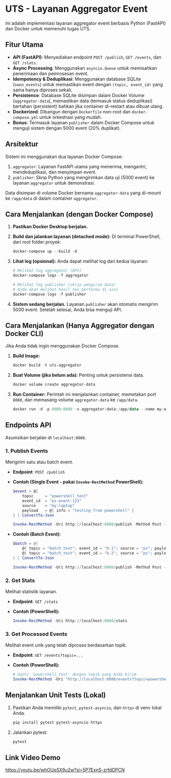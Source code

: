 # UTS - Layanan Aggregator Event

Ini adalah implementasi layanan aggregator event berbasis Python (FastAPI) dan Docker untuk memenuhi tugas UTS.

## Fitur Utama

-   **API (FastAPI)**: Menyediakan endpoint `POST /publish`, `GET /events`, dan `GET /stats`.
-   **Async Processing**: Menggunakan `asyncio.Queue` untuk memisahkan penerimaan dan pemrosesan event.
-   **Idempotency & Deduplikasi**: Menggunakan database SQLite (`seen_events`) untuk memastikan event dengan `(topic, event_id)` yang sama hanya diproses sekali.
-   **Persistence**: Database SQLite disimpan dalam Docker Volume (`aggregator-data`), memastikan data (termasuk status deduplikasi) bertahan (persistent) bahkan jika container di-restart atau dibuat ulang.
-   **Dockerized**: Dibangun dengan `Dockerfile` non-root dan `docker-compose.yml` untuk orkestrasi yang mudah.
-   **Bonus**: Termasuk layanan `publisher` dalam Docker Compose untuk menguji sistem dengan 5000 event (20% duplikat).

## Arsitektur

Sistem ini menggunakan dua layanan Docker Compose:

1.  `aggregator`: Layanan FastAPI utama yang menerima, mengantri, mendeduplikasi, dan menyimpan event.
2.  `publisher`: Skrip Python yang mengirimkan data uji (5000 event) ke layanan `aggregator` untuk demonstrasi.

Data disimpan di volume Docker bernama `aggregator-data` yang di-mount ke `/app/data` di dalam container `aggregator`.

## Cara Menjalankan (dengan Docker Compose)

1.  **Pastikan Docker Desktop berjalan.**

2.  **Build dan jalankan layanan (detached mode):**
    Di terminal PowerShell, dari root folder proyek:

    ```powershell
    docker-compose up --build -d
    ```

3.  **Lihat log (opsional):**
    Anda dapat melihat log dari kedua layanan:

    ```powershell
    # Melihat log aggregator (API)
    docker-compose logs -f aggregator
    
    # Melihat log publisher (skrip pengirim data)
    # Anda akan melihat hasil tes performa di sini
    docker-compose logs -f publisher
    ```

4.  **Sistem sedang berjalan.**
    Layanan `publisher` akan otomatis mengirim 5000 event. Setelah selesai, Anda bisa menguji API.

## Cara Menjalankan (Hanya Aggregator dengan Docker CLI)

Jika Anda tidak ingin menggunakan Docker Compose.

1.  **Build Image:**
    ```powershell
    docker build -t uts-aggregator .
    ```

2.  **Buat Volume (jika belum ada):**
    Penting untuk persistensi data.
    ```powershell
    docker volume create aggregator-data
    ```

3.  **Run Container:**
    Perintah ini menjalankan container, memetakan port `8080`, dan memasang volume `aggregator-data` ke `/app/data`.

    ```powershell
    docker run -d -p 8080:8080 -v aggregator-data:/app/data --name my-aggregator-app uts-aggregator
    ```

## Endpoints API

Asumsikan berjalan di `localhost:8080`.

### 1. Publish Events

Mengirim satu atau batch event.

-   **Endpoint**: `POST /publish`
-   **Contoh (Single Event - pakai `Invoke-RestMethod` PowerShell):**

    ```powershell
    $event = @{
        topic     = "powershell_test"
        event_id  = "ps-event-123"
        source    = "my-laptop"
        payload   = @{ info = "testing from powershell" }
    } | ConvertTo-Json

    Invoke-RestMethod -Uri http://localhost:8080/publish -Method Post -Body $event -ContentType "application/json"
    ```

-   **Contoh (Batch Event):**

    ```powershell
    $batch = @(
        @{ topic = "batch_test"; event_id = "b-1"; source = "ps"; payload = @{} },
        @{ topic = "batch_test"; event_id = "b-2"; source = "ps"; payload = @{} }
    ) | ConvertTo-Json

    Invoke-RestMethod -Uri http://localhost:8080/publish -Method Post -Body $batch -ContentType "application/json"
    ```

### 2. Get Stats

Melihat statistik layanan.

-   **Endpoint**: `GET /stats`
-   **Contoh (PowerShell):**

    ```powershell
    Invoke-RestMethod -Uri http://localhost:8080/stats
    ```

### 3. Get Processed Events

Melihat event unik yang telah diproses berdasarkan topik.

-   **Endpoint**: `GET /events?topic=...`
-   **Contoh (PowerShell):**

    ```powershell
    # Ganti 'powershell_test' dengan topik yang Anda kirim
    Invoke-RestMethod -Uri "http://localhost:8080/events?topic=powershell_test"
    ```

## Menjalankan Unit Tests (Lokal)

1.  Pastikan Anda memiliki `pytest`, `pytest-asyncio`, dan `httpx` di venv lokal Anda.
    ```powershell
    pip install pytest pytest-asyncio httpx
    ```
3.  Jalankan pytest:
    ```powershell
    pytest
    ```

## Link Video Demo

https://youtu.be/whOUqSX9u2w?si=5P7ExnS-zrfdDPCN
